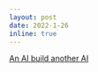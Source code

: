 ```yaml
---
layout: post
date: 2022-1-26
inline: true
---
```


<a href="https://www.quantamagazine.org/researchers-build-ai-that-builds-ai-20220125/">An AI build another AI </a>